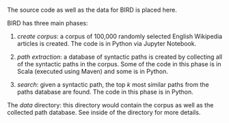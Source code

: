 The source code as well as the data for BIRD is placed here. 

BIRD has three main phases:

1. *create corpus*: a corpus of 100,000 randomly selected English Wikipedia articles is created. The code is in Python via Jupyter Notebook.

2. *path extraction*: a database of syntactic paths is created by collecting all of the syntactic paths in the corpus. Some of the code in this phase is in Scala (executed using Maven) and some is in Python.

3. *search*: given a syntactic path, the top *k* most similar paths from the paths database are found. The code in this phase is in Python.

The *data* directory: this directory would contain the corpus as well as the collected path database. See inside of the directory for more details.
